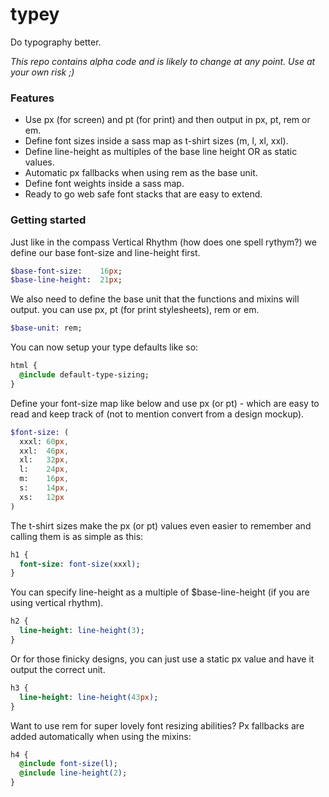 # typey
Do typography better.

*This repo contains alpha code and is likely to change at any point. Use at your own risk ;)*

### Features

* Use px (for screen) and pt (for print) and then output in px, pt, rem or em.
* Define font sizes inside a sass map as t-shirt sizes (m, l, xl, xxl).
* Define line-height as multiples of the base line height OR as static values.
* Automatic px fallbacks when using rem as the base unit.
* Define font weights inside a sass map.
* Ready to go web safe font stacks that are easy to extend.

### Getting started

Just like in the compass Vertical Rhythm (how does one spell rythym?) we define our base font-size and line-height first.

```sass
$base-font-size:    16px;
$base-line-height:  21px;
````

We also need to define the base unit that the functions and mixins will output. you can use px, pt (for print stylesheets), rem or em.

```sass
$base-unit: rem;
````

You can now setup your type defaults like so:

```sass
html {
  @include default-type-sizing;
}
```

Define your font-size map like below and use px (or pt) - which are easy to read and keep track of (not to mention convert from a design mockup).

```sass
$font-size: (
  xxxl: 60px,
  xxl:  46px,
  xl:   32px,
  l:    24px,
  m:    16px,
  s:    14px,
  xs:   12px
)
```

The t-shirt sizes make the px (or pt) values even easier to remember and calling them is as simple as this:

```sass
h1 {
  font-size: font-size(xxxl);
}
```

You can specify line-height as a multiple of $base-line-height (if you are using vertical rhythm).

```sass
h2 {
  line-height: line-height(3);
}
```

Or for those finicky designs, you can just use a static px value and have it output the correct unit.

```sass
h3 {
  line-height: line-height(43px);
}
```

Want to use rem for super lovely font resizing abilities? Px fallbacks are added automatically when using the mixins:

```sass
h4 {
  @include font-size(l);
  @include line-height(2);
}
```